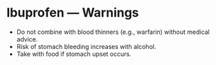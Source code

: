 # Ibuprofen — Warnings
- Do not combine with blood thinners (e.g., warfarin) without medical advice.
- Risk of stomach bleeding increases with alcohol.
- Take with food if stomach upset occurs.
